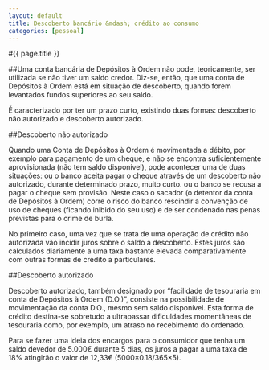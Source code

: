 ```yaml
---
layout: default
title: Descoberto bancário &mdash; crédito ao consumo
categories: [pessoal]
---
```


#{{ page.title }}

##Uma conta bancária de Depósitos à Ordem não pode, teoricamente, ser utilizada se não tiver um saldo credor. Diz-se, então, que uma conta de Depósitos à Ordem está em situação de descoberto, quando forem levantados fundos superiores ao seu saldo.

É caracterizado por ter um prazo curto, existindo duas formas: descoberto não autorizado e descoberto autorizado.

##Descoberto não autorizado

Quando uma Conta de Depósitos à Ordem é movimentada a débito, por exemplo para pagamento de um cheque, e não se encontra suficientemente aprovisionada (não tem saldo disponível), pode acontecer uma de duas situações:
ou o banco aceita pagar o cheque através de um descoberto não autorizado, durante determinado prazo, muito curto.
ou o banco se recusa a pagar o cheque sem provisão. Neste caso o sacador (o detentor da conta de Depósitos à Ordem) corre o risco do banco rescindir a convenção de uso de cheques (ficando inibido do seu uso) e de ser condenado nas penas previstas para o crime de burla.

No primeiro caso, uma vez que se trata de uma operação de crédito não autorizada vão incidir juros sobre o saldo a descoberto. Estes juros são calculados diariamente a uma taxa bastante elevada comparativamente com outras formas de crédito a particulares.

##Descoberto autorizado

Descoberto autorizado, também designado por “facilidade de tesouraria em conta de Depósitos à Ordem (D.O.)”, consiste na possibilidade de movimentação da conta D.O., mesmo sem saldo disponível. Esta forma de crédito destina-se sobretudo a ultrapassar dificuldades momentâneas de tesouraria como, por exemplo, um atraso no recebimento do ordenado.

Para se fazer uma ideia dos encargos para o consumidor que tenha um saldo devedor de 5.000€ durante 5 dias, os juros a pagar a uma taxa de 18% atingirão o valor de 12,33€ (5000×0.18/365×5).
